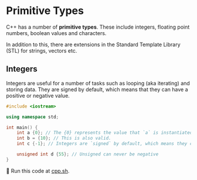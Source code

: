 # Primitive Types

C++ has a number of **primitive types**. These include integers, floating point numbers, boolean values and characters. 

In addition to this, there are extensions in the Standard Template Library (STL) for strings, vectors etc.

## Integers
Integers are useful for a number of tasks such as looping (aka iterating) and storing data.
They are signed by default, which means that they can have a positive or negative value.

```cpp
#include <iostream>

using namespace std;

int main() {
    int a {0}; // The {0} represents the value that `a` is instantiated as.
    int b = {10}; // This is also valid.
    int c {-1}; // Integers are `signed` by default, which means they can be negative in value too.

    unsigned int d {55}; // Unsigned can never be negative
}
```
💾 Run this code at [cpp.sh](http://cpp.sh/6eud).
